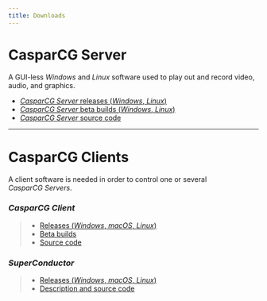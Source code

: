 ```yaml
---
title: Downloads
---
```


# CasparCG Server
A GUI-less _Windows_ and _Linux_ software used to play out and record video, audio, and graphics.
- [_CasparCG Server_ releases (_Windows_, _Linux_)](https://github.com/casparcg/server/releases/)
- [_CasparCG Server_ beta builds (_Windows_, _Linux_)](https://builds.casparcg.com/)
- [_CasparCG Server_ source code](https://github.com/CasparCG/server/)

---

# CasparCG Clients
A client software is needed in order to control one or several _CasparCG&nbsp;Servers_.
### _CasparCG&nbsp;Client_
>- [Releases (_Windows_, _macOS_, _Linux_)](https://github.com/CasparCG/client/releases/)
>- [Beta builds](https://builds.casparcg.com/)
>- [Source code](https://github.com/CasparCG/client/)

### _SuperConductor_
>- [Releases (_Windows_, _macOS_, _Linux_)](https://github.com/SuperFlyTV/SuperConductor/releases/)
>- [Description and source code](https://github.com/SuperFlyTV/SuperConductor/)


